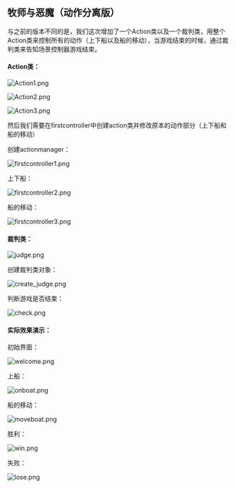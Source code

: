 ## 牧师与恶魔（动作分离版）

与之前的版本不同的是，我们这次增加了一个Action类以及一个裁判类，用整个Action类来控制所有的动作（上下船以及船的移动），当游戏结束的时候，通过裁判类来告知场景控制器游戏结束。

#### Action类：

![Action1.png](https://i.loli.net/2020/10/11/9PMDcrdnIiamUNw.png)

![Action2.png](https://i.loli.net/2020/10/11/6Xd48JIvpBlrTze.png)

![Action3.png](https://i.loli.net/2020/10/11/FHfJmZjzO5dInWM.png)

然后我们需要在firstcontroller中创建action类并修改原本的动作部分（上下船和船的移动）

创建actionmanager：

![firstcontroller1.png](https://i.loli.net/2020/10/11/cEM2R1q4ZphXSF5.png)

上下船：

![firstcontroller2.png](https://i.loli.net/2020/10/11/d6WPhxznw1a98Uv.png)

船的移动：

![firstcontroller3.png](https://i.loli.net/2020/10/11/fJYsNk3uD5cZBQP.png)

#### 裁判类：

![judge.png](https://i.loli.net/2020/10/11/eIjavJ9HK1uBqQC.png)

创建裁判类对象：

![create_judge.png](https://i.loli.net/2020/10/11/CLeBp5RoESYK2Jw.png)

判断游戏是否结束：

![check.png](https://i.loli.net/2020/10/11/vdL91zUGDH3S4r2.png)

#### 实际效果演示：

初始界面：

![welcome.png](https://i.loli.net/2020/10/11/NLWzMxlDG9oJu5p.png)

上船：

![onboat.png](https://i.loli.net/2020/10/11/Yo8VdKSjmy129c4.png)

船的移动：

![moveboat.png](https://i.loli.net/2020/10/11/2uwV6mCsPbzo9XA.png)

胜利：

![win.png](https://i.loli.net/2020/10/11/uWzvREFyoJPYbQm.png)

失败：

![lose.png](https://i.loli.net/2020/10/11/uyYkf96nECgsAxK.png)